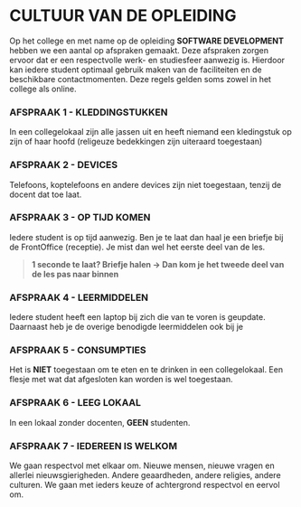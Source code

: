 # CULTUUR VAN DE OPLEIDING

Op het college en met name op de opleiding __SOFTWARE DEVELOPMENT__ hebben we een aantal op afspraken gemaakt. Deze afspraken zorgen ervoor dat er een respectvolle werk- en studiesfeer aanwezig is. Hierdoor kan iedere student optimaal gebruik maken van de faciliteiten en de beschikbare contactmomenten. Deze regels gelden soms zowel in het college als online.

### AFSPRAAK 1 - KLEDDINGSTUKKEN

In een collegelokaal zijn alle jassen uit en heeft niemand een kledingstuk op zijn of haar hoofd (religeuze bedekkingen zijn uiteraard toegestaan)

### AFSPRAAK 2 - DEVICES

Telefoons, koptelefoons en andere devices zijn niet toegestaan, tenzij de docent dat toe laat.

### AFSPRAAK 3 - OP TIJD KOMEN

Iedere student is op tijd aanwezig. Ben je te laat dan haal je een briefje bij de FrontOffice (receptie). Je mist dan wel het eerste deel van de les. 
> __1 seconde te laat? Briefje halen -> Dan kom je het tweede deel van de les pas naar binnen__

### AFSPRAAK 4 - LEERMIDDELEN

Iedere student heeft een laptop bij zich die van te voren is geupdate. Daarnaast heb je de overige benodigde leermiddelen ook bij je

### AFSPRAAK 5 - CONSUMPTIES

Het is __NIET__ toegestaan om te eten en te drinken in een collegelokaal. Een flesje met wat dat afgesloten kan worden is wel toegestaan.

### AFSPRAAK 6 - LEEG LOKAAL

In een lokaal zonder docenten, __GEEN__ studenten.

### AFSPRAAK 7 - IEDEREEN IS WELKOM

We gaan respectvol met elkaar om. Nieuwe mensen, nieuwe vragen en allerlei nieuwsgierigheden. Andere geaardheden, andere religies, andere culturen. We gaan met ieders keuze of achtergrond respectvol en eervol om. 